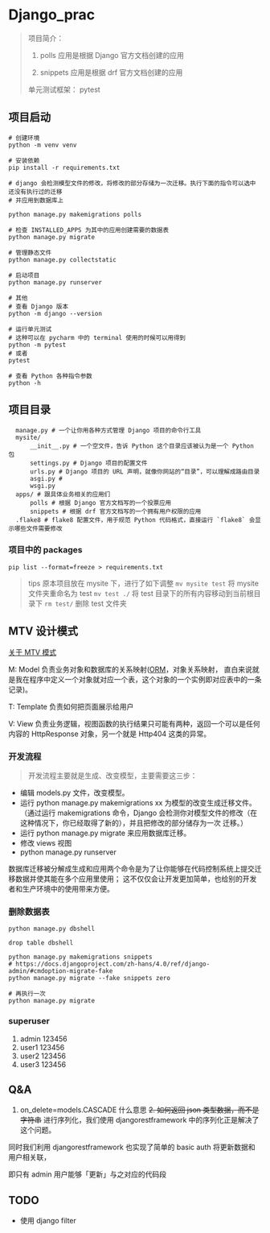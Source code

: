 # Django_prac
> 项目简介：
> 
> 1. polls 应用是根据 Django 官方文档创建的应用
>
> 2. snippets 应用是根据 drf 官方文档创建的应用
> 
> 单元测试框架： pytest
## 项目启动
```shell
# 创建环境
python -m venv venv

# 安装依赖
pip install -r requirements.txt

# django 会检测模型文件的修改，将修改的部分存储为一次迁移。执行下面的指令可以选中还没有执行过的迁移
# 并应用到数据库上

python manage.py makemigrations polls

# 检查 INSTALLED_APPS 为其中的应用创建需要的数据表
python manage.py migrate

# 管理静态文件
python manage.py collectstatic

# 启动项目
python manage.py runserver

# 其他
# 查看 Django 版本
python -m django --version

# 运行单元测试
# 这种可以在 pycharm 中的 terminal 使用的时候可以用得到
python -m pytest 
# 或者
pytest

# 查看 Python 各种指令参数
python -h

```
## 项目目录
```shell
  manage.py # 一个让你用各种方式管理 Django 项目的命令行工具
  mysite/
      __init__.py # 一个空文件，告诉 Python 这个目录应该被认为是一个 Python 包
      settings.py # Django 项目的配置文件
      urls.py # Django 项目的 URL 声明，就像你网站的“目录”，可以理解成路由目录
      asgi.py # 
      wsgi.py
  apps/ # 跟具体业务相关的应用们
      polls # 根据 Django 官方文档写的一个投票应用
      snippets # 根据 drf 官方文档写的一个拥有用户权限的应用
  .flake8 # flake8 配置文件，用于规范 Python 代码格式，直接运行 `flake8` 会显示哪些文件需要修改
```
### 项目中的 packages
```shell
pip list --format=freeze > requirements.txt
```

> tips
> 原本项目放在 mysite 下，进行了如下调整
> `mv mysite test` 将 mysite 文件夹重命名为 test
> `mv test ./` 将 test 目录下的所有内容移动到当前根目录下
> `rm test/`  删除 test 文件夹
## MTV 设计模式
[关于 MTV 模式](https://blog.csdn.net/dbanote/article/details/11338953)

M: Model 负责业务对象和数据库的关系映射([ORM](https://zhuanlan.zhihu.com/p/27188788)，对象关系映射，
直白来说就是我在程序中定义一个对象就对应一个表，这个对象的一个实例即对应表中的一条记录)。

T: Template 负责如何把页面展示给用户

V: View 负责业务逻辑，视图函数的执行结果只可能有两种，返回一个可以是任何内容的 HttpResponse 对象，另一个就是 Http404 这类的异常。

### 开发流程
> 开发流程主要就是生成、改变模型，主要需要这三步：

- 编辑 models.py 文件，改变模型。
- 运行 python manage.py makemigrations xx 为模型的改变生成迁移文件。（通过运行 makemigrations 命令，Django 会检测你对模型文件的修改（在这种情况下，你已经取得了新的），并且把修改的部分储存为一次 迁移。）
- 运行 python manage.py migrate 来应用数据库迁移。
- 修改 views 视图
- python manage.py runserver

数据库迁移被分解成生成和应用两个命令是为了让你能够在代码控制系统上提交迁移数据并使其能在多个应用里使用； 
这不仅仅会让开发更加简单，也给别的开发者和生产环境中的使用带来方便。

### 删除数据表
```shell
python manage.py dbshell

drop table dbshell

python manage.py makemigrations snippets
# https://docs.djangoproject.com/zh-hans/4.0/ref/django-admin/#cmdoption-migrate-fake
python manage.py migrate --fake snippets zero

# 再执行一次
python manage.py migrate

```
### superuser 
1. admin 123456 
2. user1 123456
3. user2 123456
4. user3 123456


## Q&A
1. on_delete=models.CASCADE 什么意思
~~2. 如何返回 json 类型数据，而不是字符串~~
进行序列化，我们使用 djangorestframework 中的序列化正是解决了这个问题。

同时我们利用 djangorestframework 也实现了简单的 basic auth 将更新数据和用户相关联，

即只有 admin 用户能够「更新」与之对应的代码段

## TODO
- 使用 django filter